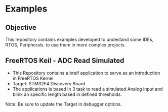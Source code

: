 # Examples
## Objective
This repository contains examples developed to undestand some IDEs, RTOS, Peripherals. to use them in more complex projects.

## FreeRTOS Keil - ADC Read Simulated
- This Repository contains a breif application to serve as an introduction in FreeRTOS Kernel
- Target: STM32F4 Discovery Board
- The applications is based in 3 task to read a simulated Analog input and blink an specific length based in defined thresholds.

Note: Be sure to update the Target in debugger options.
